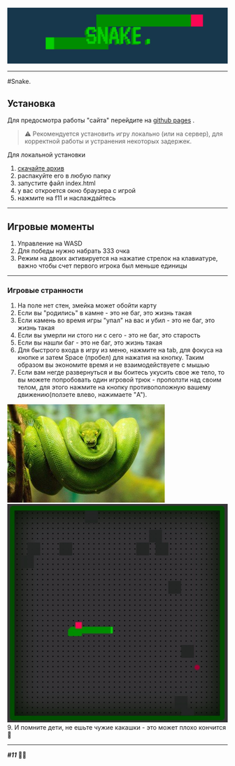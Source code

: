 ![Snake.](sourseToGitHub/headSnake.jpeg)
____
#Snake.
##  Установка
Для предосмотра работы "сайта" перейдите на [github pages](doctored11.github.io/snakejs.github.io) . 
>⚠️ Рекомендуется установить игру локально (или на сервер), для корректной работы и устранения некоторых задержек.

Для локальной установки 
1. [скачайте архив](https://github.com/doctored11/SnakeJs.github.io/archive/refs/heads/main.zip "да - это ссылка на архив прямо с github")
2. распакуйте его в любую папку
3. запустите файл index.html
4. у вас откроется окно браузера с игрой
5. нажмите на f11 и наслаждайтесь
___
## Игровые моменты
1. Управление на WASD
2. Для победы нужно набрать 333 очка
3. Режим на двоих активируется на нажатие стрелок на клавиатуре, важно чтобы счет первого игрока был меньше единицы
____
 ### Игровые странности
 1. На поле нет стен, змейка может обойти карту
 2. Если вы "родились" в камне - это не баг, это жизнь такая
 3. Если камень во время игры "упал" на вас и убил - это не баг, это жизнь такая
 5. Если вы умерли ни стого ни с сего - это не баг, это старость
 6. Если вы нашли баг - это не баг, это жизнь такая
7. Для быстрого входа в игру из меню, нажмите на tab, для фокуса на кнопке и затем Space (пробел) для нажатия на кнопку. Таким образом вы экономите время и не взаимодействуете с мышью
8. Если вам негде развернуться и вы боитесь укусить свое же тело, то вы можете попробовать один игровой трюк - проползти над своим телом, для этого нажмите на кнопку противоположную вашему движению(ползете влево, нажимаете "A").

 ![Snake.](sourseToGitHub/python.jpg)
 ![Snake.](sourseToGitHub/snakePetl.jpeg)
9. И помните дети, не ешьте чужие какашки - это может плохо кончится💩
_____
 ___#11___ 🌈🤟







